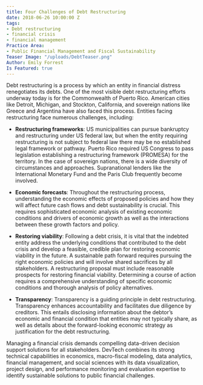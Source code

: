 ```yaml
---
title: Four Challenges of Debt Restructuring
date: 2018-06-26 10:00:00 Z
tags:
- Debt restructuring
- financial crisis
- financial management
Practice Area:
- Public Financial Management and Fiscal Sustainability
Teaser Image: "/uploads/DebtTeaser.png"
Author: Emily Forrest
Is Featured: true
---
```


Debt restructuring is a process by which an entity in financial distress renegotiates its debts. One of the most visible debt restructuring efforts underway today is for the Commonwealth of Puerto Rico.  American cities like Detroit, Michigan, and Stockton, California, and sovereign nations like Greece and Argentina have also faced this process.  Entities facing restructuring face numerous challenges, including:

* **Restructuring frameworks**: US municipalities can pursue bankruptcy and restructuring under US federal law, but when the entity requiring restructuring is not subject to federal law there may be no established legal framework or pathway.  Puerto Rico required US Congress to pass legislation establishing a restructuring framework (PROMESA) for the territory.  In the case of sovereign nations, there is a wide diversity of circumstances and approaches.  Supranational lenders like the International Monetary Fund and the Paris Club frequently become involved.

* **Economic forecasts**: Throughout the restructuring process, understanding the economic effects of proposed policies and how they will affect future cash flows and debt sustainability is crucial.  This requires sophisticated economic analysis of existing economic conditions and drivers of economic growth as well as the interactions between these growth factors and policy.

* **Restoring viability**: Following a debt crisis, it is vital that the indebted entity address the underlying conditions that contributed to the debt crisis and develop a feasible, credible plan for restoring economic viability in the future.  A sustainable path forward requires pursuing the right economic policies and will involve shared sacrifices by all stakeholders.  A restructuring proposal must include reasonable prospects for restoring financial viability.  Determining a course of action requires a comprehensive understanding of specific economic conditions and thorough analysis of policy alternatives.

* **Transparency**: Transparency is a guiding principle in debt restructuring.  Transparency enhances accountability and facilitates due diligence by creditors.  This entails disclosing information about the debtor’s economic and financial condition that entities may not typically share, as well as details about the forward-looking economic strategy as justification for the debt restructuring.

Managing a financial crisis demands compelling data-driven decision support solutions for all stakeholders. DevTech combines its strong technical capabilities in economics, macro-fiscal modeling, data analytics, financial management, and social sciences with its data visualization, project design, and performance monitoring and evaluation expertise to identify sustainable solutions to public financial challenges.
